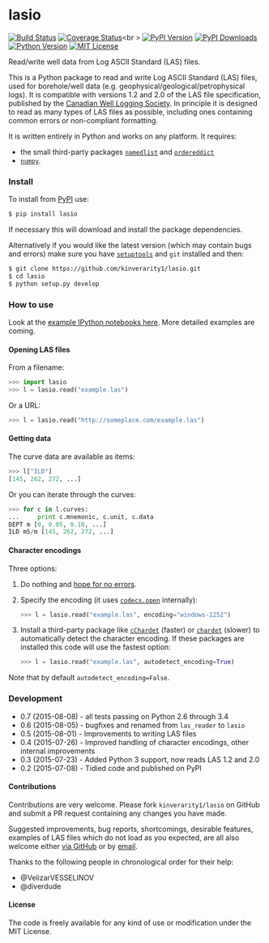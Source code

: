 # lasio

[![Build Status](https://travis-ci.org/kinverarity1/lasio.svg)](https://travis-ci.org/kinverarity1/lasio) 
[![Coverage Status](https://coveralls.io/repos/kinverarity1/lasio/badge.svg?branch=master&service=github)](https://coveralls.io/github/kinverarity1/lasio?branch=master)<br \>
[![PyPI Version](http://img.shields.io/pypi/v/lasio.svg?style=flat-square)](https://pypi.python.org/pypi/lasio/)
[![PyPI Downloads](https://img.shields.io/pypi/dd/lasio.svg)](https://pypi.python.org/pypi/lasio/)<br />
[![Python Version](https://img.shields.io/pypi/pyversions/lasio.svg)](https://www.python.org/downloads/)
[![MIT License](http://img.shields.io/badge/license-MIT-blue.svg?style=flat-square)](https://github.com/kinverarity1/lasio/blob/master/LICENSE)

Read/write well data from Log ASCII Standard (LAS) files.

This is a Python package to read and write Log ASCII Standard (LAS) files, used for borehole/well data (e.g. geophysical/geological/petrophysical logs). It is compatible with versions 1.2 and 2.0 of the LAS file specification, published by the [Canadian Well Logging Society][CWLS]. In principle it is designed to read as many types of LAS files as possible, including ones containing common errors or non-compliant formatting.

It is written entirely in Python and works on any platform. It requires:

  - the small third-party packages [``namedlist``][namedlist] and [``ordereddict``][ordereddict]
  - [``numpy``][numpy]. 

### Install

To install from [PyPI][PyPI] use:

```bash
$ pip install lasio
```

If necessary this will download and install the package dependencies.

Alternatively if you would like the latest version (which may contain bugs and errors) make sure you have [``setuptools``][setuptools] and ``git`` installed and then:

```bash
$ git clone https://github.com/kinverarity1/lasio.git
$ cd lasio
$ python setup.py develop 
```

### How to use

Look at the [example IPython notebooks here](http://nbviewer.ipython.org/github/kinverarity1/lasio/tree/master/notebooks/). More detailed examples are coming.

#### Opening LAS files

From a filename:

```python
>>> import lasio
>>> l = lasio.read("example.las")
```

Or a URL:

```python
>>> l = lasio.read("http://someplace.com/example.las")
```

#### Getting data

The curve data are available as items:

```python
>>> l["ILD"]
[145, 262, 272, ...]
```

Or you can iterate through the curves:

```python
>>> for c in l.curves:
...     print c.mnemonic, c.unit, c.data
DEPT m [0, 0.05, 0.10, ...] 
ILD mS/m [145, 262, 272, ...]
```

#### Character encodings

Three options:

1. Do nothing and [hope for no errors](https://docs.python.org/2.7/howto/unicode.html#encodings).

2. Specify the encoding (it uses [``codecs.open``](https://docs.python.org/2/library/codecs.html#codecs.open) internally):

   ```python
   >>> l = lasio.read("example.las", encoding="windows-1252")
   ```

3. Install a third-party package like [``cChardet``][cChardet] (faster) or [``chardet``][chardet] (slower) to automatically detect the character encoding. If these packages are installed this code will use the fastest option:
   
   ```python
   >>> l = lasio.read("example.las", autodetect_encoding=True)
   ```

  Note that by default ``autodetect_encoding=False``.

### Development

  - 0.7 (2015-08-08) - all tests passing on Python 2.6 through 3.4
  - 0.6 (2015-08-05) - bugfixes and renamed from ``las_reader`` to ``lasio``
  - 0.5 (2015-08-01) - Improvements to writing LAS files
  - 0.4 (2015-07-26) - Improved handling of character encodings, other internal improvements
  - 0.3 (2015-07-23) - Added Python 3 support, now reads LAS 1.2 and 2.0
  - 0.2 (2015-07-08) - Tidied code and published on PyPI

#### Contributions

Contributions are very welcome. Please fork ``kinverarity1/lasio`` on GitHub and submit a PR request containing any changes you have made.

Suggested improvements, bug reports, shortcomings, desirable features, examples of LAS files which do not load as you expected, are all also welcome either [via GitHub](https://github.com/kinverarity1/lasio/issues/new) or by [email](kinverarity@hotmail.com).

Thanks to the following people in chronological order for their help:

  - @VelizarVESSELINOV
  - @diverdude

#### License

The code is freely available for any kind of use or modification under the MIT License.

[CWLS]: http://www.cwls.org/las/ "Canadian Well Logging Society"
[numpy]: http://www.numpy.org/  "NumPy website"
[namedlist]: https://pypi.python.org/pypi/namedlist "namedlist"
[ordereddict]: https://pypi.python.org/pypi/ordereddict "ordereddict"
[setuptools]: https://pypi.python.org/pypi/setuptools "setuptools"
[chardet]:  https://pypi.python.org/pypi/chardet "chardet"
[cChardet]: https://github.com/PyYoshi/cChardet "cChardet"
[PyPI]: https://pypi.python.org/pypi/lasio "Python Package Index"

